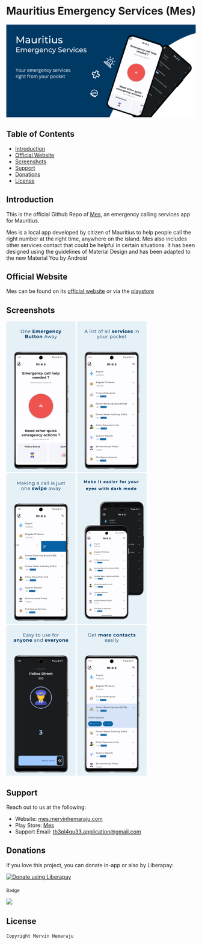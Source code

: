 # Mauritius Emergency Services (Mes)
<img src="screenshots/banner.png" alt="banner"/>

## Table of Contents
- [Introduction](#intro)
- [Official Website](#official_website)
- [Screenshots](#screenshots)
- [Support](#support)
- [Donations](#donations)
- [License](#license)

<a href="intro"></a>
## Introduction
This is the official Github Repo of [Mes](https://play.google.com/store/apps/details?id=com.th3pl4gu3.mauritius_emergency_services), an emergency calling services app for Mauritius.

Mes is a local app developed by citizen of Mauritius to help people call the right number at the right time, anywhere on the island. 
Mes also includes other services contact that could be helpful in certain situations.
It has been designed using the guidelines of Material Design and has been adapted to the new Material You by Android

<a href="official_website"></a>
## Official Website
Mes can be found on its [official website](https://mes.mervinhemaraju.com/web) or via the [playstore](https://play.google.com/store/apps/details?id=com.th3pl4gu3.mauritius_emergency_services)

<a href="screenshots"></a>
## Screenshots
<img src="screenshots/image-1.png" height="400" alt="Emergency Button"/> 
<img src="screenshots/image-2.png" height="400" alt="Services List"/> 
<img src="screenshots/image-3.png" height="400" alt="Swipe to Call"/> 
<img src="screenshots/image-4.png" height="400" alt="Dark Mode"/> 
<img src="screenshots/image-5.png" height="400" alt="Easy to Use"/> 
<img src="screenshots/image-6.png" height="400" alt="More Contacts"/> 

<a href="support"></a>
## Support
Reach out to us at the following:

* Website: [mes.mervinhemaraju.com](https://mes.mervinhemaraju.com/web)
* Play Store: [Mes](https://play.google.com/store/apps/details?id=com.th3pl4gu3.mauritius_emergency_services)
* Support Email: th3pl4gu33.application@gmail.com

<a href="donation"></a>
## Donations
If you love this project, you can donate in-app or also by Liberapay:

<noscript><a href="https://liberapay.com/th3pl4gu3/donate"><img alt="Donate using Liberapay" src="https://liberapay.com/assets/widgets/donate.svg"></a></noscript>

<sub>Badge</sub>

<img src="https://img.shields.io/liberapay/receives/th3pl4gu3.svg?logo=liberapay">

<a href="license"></a>
## License

```
Copyright Mervin Hemaraju
```
